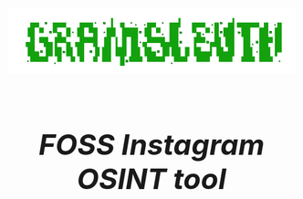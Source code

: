 






<div align="center"style="font-size:50px;">

# ![logo](/Assets/Logo.png "Logo.png")

##### FOSS Instagram OSINT tool

</div>
